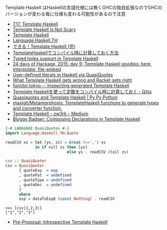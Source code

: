 Template Haskell はHaskellの言語仕様には無くGHCの独自拡張なのでGHCのバージョンが変わる毎に仕様も変わる可能性があるので注意

* [7.17. Template Haskell](https://downloads.haskell.org/~ghc/latest/docs/html/users_guide/template-haskell.html)
* [Template Haskell Is Not Scary](http://www.parsonsmatt.org/programming/2015/11/15/template_haskell.html)
* [Template Haskell](https://wiki.haskell.org/Template_Haskell)
* [Language.Haskell.TH](http://hackage.haskell.org/package/template-haskell-2.5.0.0/docs/Language-Haskell-TH.html)
* [できる！Template Haskell (完)](http://haskell.g.hatena.ne.jp/mr_konn/20111218/1324220725)
* [TemplateHaskellでコンパイル時に計算しておく方法](http://qiita.com/hiyakashi_/items/452549b8766c341cd3c8)
* [Typed holes support in Template Haskell](http://lambda.jstolarek.com/2015/10/typed-holes-support-in-template-haskell/)
* [24 days of Hackage, 2015: day 9: Template Haskell goodies: here, interpolate, file-embed](http://conscientiousprogrammer.com/blog/2015/12/09/24-days-of-hackage-2015-day-9-template-haskell-goodies-here-interpolate-file-embed/)
* [User-defined literals in Haskell via QuasiQuotes](http://harry.garrood.me/blog/qq-literals/)
* [What Template Haskell gets wrong and Racket gets right](http://blog.ezyang.com/2016/07/what-template-haskell-gets-wrong-and-racket-gets-right/?utm_source=feedburner&utm_medium=feed&utm_campaign=Feed%3A+ezyang+%28Inside+245s%29)
* [functor.tokyo -- Inspecting generated Template Haskell](https://functor.tokyo/blog/2017-01-16-looking-at-generated-template-haskell)
* [Template Haskellを使って定数をコンパイル時に計算しておく - Qiita](http://qiita.com/aosho235/items/62ca7e5b3135e1f3122d)
* [Quasiquotes and Template Haskell | Py Py Python](http://www.pypython.site/2017/01/quasiquotes-and-template-haskell.html)
* [maxigit/Metamorphosis: TemplateHaskell functions to generate types and converter function.](https://github.com/maxigit/Metamorphosis)
* [Template Haskell – zw3rk – Medium](https://medium.com/@zw3rk/template-haskell-75c7b67f9718)
* [Bloggy Badger: Composing Declarations in Template Haskell](http://gelisam.blogspot.jp/2017/10/composing-declarations-in-template.html)

```haskell
{-# LANGUAGE QuasiQuotes #-}
import Language.Haskell.TH.Quote

readCSV xs = let (ys, zs) = break (==',') xs
             in if null zs then [ys]
                           else ys : readCSV (tail zs)

csv :: QuasiQuoter
csv = QuasiQuoter
      { quoteExp  = exp
      , quotePat  = undefined
      , quoteType = undefined
      , quoteDec  = undefined
      }
      where
      exp = dataToExpQ (const Nothing) . readCSV
```

```
>>> [csv|1,2,3|]
["1","2","3"]
```

* [Pre-Proposal: Introspective Template Haskell](https://mail.haskell.org/pipermail/ghc-devs/2015-November/010402.html)
